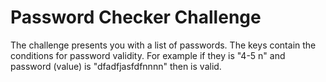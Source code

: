 # Password Checker Challenge

The challenge presents you with a list of passwords. The keys contain the conditions for password validity. For example if they is "4-5 n" and password (value) is "dfadfjasfdfnnnn" then is valid.
